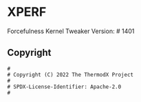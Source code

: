 # XPERF
 Forcefulness Kernel Tweaker
 Version: # 1401

## Copyright

```
#
# Copyright (C) 2022 The ThermodX Project
#
# SPDX-License-Identifier: Apache-2.0
#